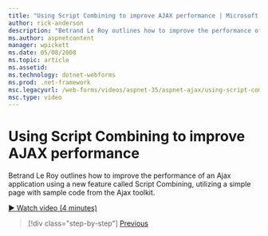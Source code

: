 ```yaml
---
title: "Using Script Combining to improve AJAX performance | Microsoft Docs"
author: rick-anderson
description: "Betrand Le Roy outlines how to improve the performance of an Ajax application using a new feature called Script Combining, utilizing a simple page with samp..."
ms.author: aspnetcontent
manager: wpickett
ms.date: 05/08/2008
ms.topic: article
ms.assetid: 
ms.technology: dotnet-webforms
ms.prod: .net-framework
msc.legacyurl: /web-forms/videos/aspnet-35/aspnet-ajax/using-script-combining-to-improve-ajax-performance
msc.type: video
---
```

Using Script Combining to improve AJAX performance
====================
Betrand Le Roy outlines how to improve the performance of an Ajax application using a new feature called Script Combining, utilizing a simple page with sample code from the Ajax toolkit.

[&#9654; Watch video (4 minutes)](https://channel9.msdn.com/Blogs/ASP-NET-Site-Videos/using-script-combining-to-improve-ajax-performance)

>[!div class="step-by-step"]
[Previous](introduction-to-aspnet-ajax-history.md)